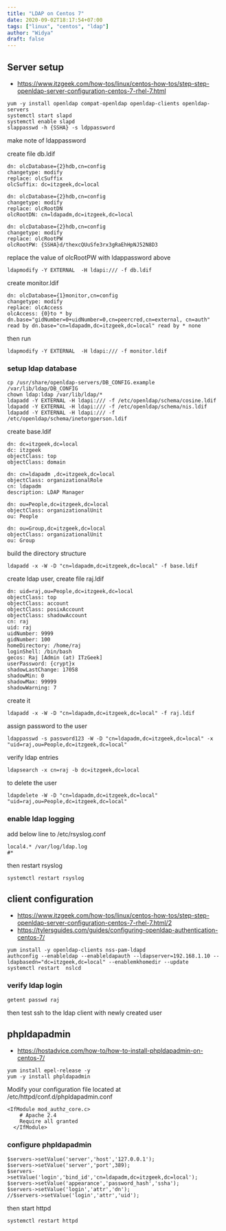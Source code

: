 ```yaml
---
title: "LDAP on Centos 7"
date: 2020-09-02T18:17:54+07:00
tags: ["linux", "centos", "ldap"]
author: "Widya"
draft: false
---
```


## Server setup
* https://www.itzgeek.com/how-tos/linux/centos-how-tos/step-step-openldap-server-configuration-centos-7-rhel-7.html
```
yum -y install openldap compat-openldap openldap-clients openldap-servers
systemctl start slapd
systemctl enable slapd
slappasswd -h {SSHA} -s ldppassword
```
make note of ldappassword

create file db.ldif
```
dn: olcDatabase={2}hdb,cn=config
changetype: modify
replace: olcSuffix
olcSuffix: dc=itzgeek,dc=local

dn: olcDatabase={2}hdb,cn=config
changetype: modify
replace: olcRootDN
olcRootDN: cn=ldapadm,dc=itzgeek,dc=local

dn: olcDatabase={2}hdb,cn=config
changetype: modify
replace: olcRootPW
olcRootPW: {SSHA}d/thexcQUuSfe3rx3gRaEhHpNJ52N8D3
```
replace the value of olcRootPW with ldappassword above
```
ldapmodify -Y EXTERNAL  -H ldapi:/// -f db.ldif
```
create monitor.ldif
```
dn: olcDatabase={1}monitor,cn=config
changetype: modify
replace: olcAccess
olcAccess: {0}to * by dn.base="gidNumber=0+uidNumber=0,cn=peercred,cn=external, cn=auth" read by dn.base="cn=ldapadm,dc=itzgeek,dc=local" read by * none
```
then run
```
ldapmodify -Y EXTERNAL  -H ldapi:/// -f monitor.ldif
```

### setup ldap database
```
cp /usr/share/openldap-servers/DB_CONFIG.example /var/lib/ldap/DB_CONFIG
chown ldap:ldap /var/lib/ldap/*
ldapadd -Y EXTERNAL -H ldapi:/// -f /etc/openldap/schema/cosine.ldif
ldapadd -Y EXTERNAL -H ldapi:/// -f /etc/openldap/schema/nis.ldif 
ldapadd -Y EXTERNAL -H ldapi:/// -f /etc/openldap/schema/inetorgperson.ldif
```
create base.ldif
```
dn: dc=itzgeek,dc=local
dc: itzgeek
objectClass: top
objectClass: domain

dn: cn=ldapadm ,dc=itzgeek,dc=local
objectClass: organizationalRole
cn: ldapadm
description: LDAP Manager

dn: ou=People,dc=itzgeek,dc=local
objectClass: organizationalUnit
ou: People

dn: ou=Group,dc=itzgeek,dc=local
objectClass: organizationalUnit
ou: Group
```
build the directory structure
```
ldapadd -x -W -D "cn=ldapadm,dc=itzgeek,dc=local" -f base.ldif
```
create ldap user, create file raj.ldif
```
dn: uid=raj,ou=People,dc=itzgeek,dc=local
objectClass: top
objectClass: account
objectClass: posixAccount
objectClass: shadowAccount
cn: raj
uid: raj
uidNumber: 9999
gidNumber: 100
homeDirectory: /home/raj
loginShell: /bin/bash
gecos: Raj [Admin (at) ITzGeek]
userPassword: {crypt}x
shadowLastChange: 17058
shadowMin: 0
shadowMax: 99999
shadowWarning: 7
```
create it
```
ldapadd -x -W -D "cn=ldapadm,dc=itzgeek,dc=local" -f raj.ldif
```
assign password to the user
```
ldappasswd -s password123 -W -D "cn=ldapadm,dc=itzgeek,dc=local" -x "uid=raj,ou=People,dc=itzgeek,dc=local"
```
verify ldap entries
```
ldapsearch -x cn=raj -b dc=itzgeek,dc=local
```
to delete the user
```
ldapdelete -W -D "cn=ldapadm,dc=itzgeek,dc=local" "uid=raj,ou=People,dc=itzgeek,dc=local"
```

### enable ldap logging
add below line to /etc/rsyslog.conf
```
local4.* /var/log/ldap.log
#*
```
then restart rsyslog
```
systemctl restart rsyslog
```

## client configuration
* https://www.itzgeek.com/how-tos/linux/centos-how-tos/step-step-openldap-server-configuration-centos-7-rhel-7.html/2
* https://tylersguides.com/guides/configuring-openldap-authentication-centos-7/

```
yum install -y openldap-clients nss-pam-ldapd
authconfig --enableldap --enableldapauth --ldapserver=192.168.1.10 --ldapbasedn="dc=itzgeek,dc=local" --enablemkhomedir --update
systemctl restart  nslcd
```

### verify ldap login
```
getent passwd raj
```

then test ssh to the ldap client with newly created user

## phpldapadmin
* https://hostadvice.com/how-to/how-to-install-phpldapadmin-on-centos-7/

```
yum install epel-release -y
yum -y install phpldapadmin
```
Modify your configuration file located at /etc/httpd/conf.d/phpldapadmin.conf
```
<IfModule mod_authz_core.c>
    # Apache 2.4
    Require all granted
  </IfModule>
```

### configure phpldapadmin
```
$servers->setValue('server','host','127.0.0.1');
$servers->setValue('server','port',389);
$servers->setValue('login','bind_id','cn=ldapadm,dc=itzgeek,dc=local');
$servers->setValue('appearance','password_hash','ssha');
$servers->setValue('login','attr','dn');
//$servers->setValue('login','attr','uid');
```
then start httpd
```
systemctl restart httpd
```


